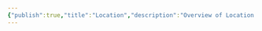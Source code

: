 ```yaml
---
{"publish":true,"title":"Location","description":"Overview of Location tag.","created":"Thursday, April 11th 2024, 6:04:24 pm","modified":"Friday, October 4th 2024, 12:24:31 am","cssclasses":"mado-heading"}
---
```


